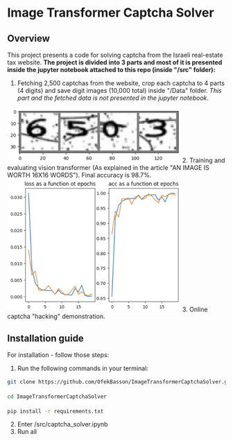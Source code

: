 # Image Transformer Captcha Solver
## Overview
This project presents a code for solving captcha from the Israeli real-estate tax website.
**The project is divided into 3 parts and most of it is presented inside the jupyter notebook attached to this repo (inside "/src" folder):**
1. Fetching 2,500 captchas from the website, crop each captcha to 4 parts (4 digits) and save digit images (10,000 total) inside "/Data" folder.
*This part and the fetched data is not presented in the jupyter notebook*.
<img src="/images/digits.png" alt="Example of 4 separated digits" width="400"/>
2. Training and evaluating vision transformer (As explained in the article "AN IMAGE IS WORTH 16X16 WORDS").
Final accuracy is 98.7%.
<img src="/images/training_results.png" alt="Example of 4 separated digits" width="400"/>
3. Online captcha "hacking" demonstration.

## Installation guide
For installation - follow those steps:
1. Run the following commands in your terminal:
```bash
git clone https://github.com/OfekBasson/ImageTransformerCaptchaSolver.git

cd ImageTransformerCaptchaSolver

pip install -r requirements.txt
```
2. Enter /src/captcha_solver.ipynb
3. Run all 




